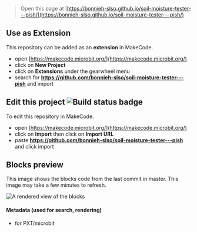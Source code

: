 
> Open this page at [https://bonnieh-slso.github.io/soil-moisture-tester---pish/](https://bonnieh-slso.github.io/soil-moisture-tester---pish/)

## Use as Extension

This repository can be added as an **extension** in MakeCode.

* open [https://makecode.microbit.org/](https://makecode.microbit.org/)
* click on **New Project**
* click on **Extensions** under the gearwheel menu
* search for **https://github.com/bonnieh-slso/soil-moisture-tester---pish** and import

## Edit this project ![Build status badge](https://github.com/bonnieh-slso/soil-moisture-tester---pish/workflows/MakeCode/badge.svg)

To edit this repository in MakeCode.

* open [https://makecode.microbit.org/](https://makecode.microbit.org/)
* click on **Import** then click on **Import URL**
* paste **https://github.com/bonnieh-slso/soil-moisture-tester---pish** and click import

## Blocks preview

This image shows the blocks code from the last commit in master.
This image may take a few minutes to refresh.

![A rendered view of the blocks](https://github.com/bonnieh-slso/soil-moisture-tester---pish/raw/master/.github/makecode/blocks.png)

#### Metadata (used for search, rendering)

* for PXT/microbit
<script src="https://makecode.com/gh-pages-embed.js"></script><script>makeCodeRender("{{ site.makecode.home_url }}", "{{ site.github.owner_name }}/{{ site.github.repository_name }}");</script>
